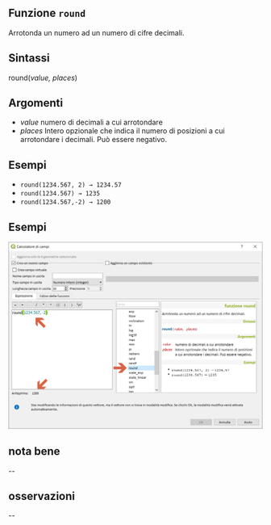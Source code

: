 ## Funzione `round`

Arrotonda un numero ad un numero di cifre decimali.

## Sintassi

round(_value, places_)

## Argomenti

* _value_ numero di decimali a cui arrotondare
* _places_ Intero opzionale che indica il numero di posizioni a cui arrotondare i decimali. Può essere negativo.

## Esempi

* `round(1234.567, 2) → 1234.57`
* `round(1234.567) → 1235`
* `round(1234.567,-2) → 1200`

## Esempi

<img src="/img/matematica/round/round1.png">

## nota bene

--

## osservazioni

--